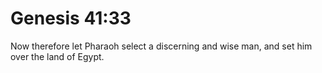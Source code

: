 # Genesis 41:33

Now therefore let Pharaoh select a discerning and wise man, and set him over the land of Egypt.
